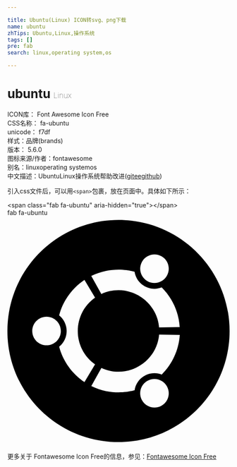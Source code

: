 ```yaml
---

title: Ubuntu(Linux) ICON转svg、png下载
name: ubuntu
zhTips: Ubuntu,Linux,操作系统
tags: []
pre: fab
search: linux,operating system,os

---
```


# ubuntu  <small style="font-size: 60%;font-weight: 100">Linux</small>


<div class="detail-page">
<p>
<span>
ICON库：
<span class="badge-secondary badge">Font Awesome Icon Free</span> 
</span>
<br/>
<span>
CSS名称：
<span class="badge-secondary badge">fa-ubuntu</span> 
</span>
<br/>
<span>
unicode：
<span class="badge-secondary badge">f7df</span> 
<copy-btn content='f7df' btn-title=""></copy-btn>
<copy-btn :content='String.fromCodePoint(parseInt("f7df", 16))' btn-title="复制U"></copy-btn>
</span><br/><span>样式：<span class="badge-light badge">品牌(brands)</span></span>
<br/>
<span>
版本：
<span class="badge-secondary badge">5.6.0</span> 
</span>
<br/>
<span>图标来源/作者：<span class="badge-light badge">fontawesome</span></span> 
<br/>
<span>别名：<span class="badge-light badge">linux</span><span class="badge-light badge">operating system</span><span class="badge-light badge">os</span></span><br/><span class="zh-detail">中文描述：<span class="badge-primary badge">Ubuntu</span><span class="badge-primary badge">Linux</span><span class="badge-primary badge">操作系统</span><span class="help-link"><span>帮助改进</span>(<a href="https://gitee.com/liuwave/icon-helper/edit/master/json/fontawesome/brands/ubuntu.json" target="_blank" rel="noopener noreferrer">gitee</a><a href="https://github.com/liuwave/icon-helper/edit/master/json/fontawesome/brands/ubuntu.json" target="_blank" rel="noopener noreferrer">github</a></span>)</span><br/>
</p>
</div>
<div class="alert alert-dark">
  <i class="fab fa-ubuntu fa-xs"></i>
  <i class="fab fa-ubuntu fa-sm"></i>
  <i class="fab fa-ubuntu fa-lg"></i>
  <i class="fab fa-ubuntu fa-2x"></i>
  <i class="fab fa-ubuntu fa-3x"></i>
  <i class="fab fa-ubuntu fa-5x"></i>
  <i class="fab fa-ubuntu fa-7x"></i>
</div>
<div>
  <p>引入css文件后，可以用<code>&lt;span&gt;</code>包裹，放在页面中。具体如下所示：    
  </p>
  <div class="alert alert-primary" style="font-size: 14px">
    &lt;span class="fab fa-ubuntu" aria-hidden="true"&gt;&lt;/span&gt;
    <copy-btn content='<span class="fab fa-ubuntu" aria-hidden="true"></span>'></copy-btn>
  </div>
  <div class="alert alert-secondary">
    <i class="fab fa-ubuntu"
    style="font-size: 24px"
    aria-hidden="true"></i> fab fa-ubuntu
    <copy-btn content="fab fa-ubuntu" btn-title="复制图标名称"></copy-btn>
  </div>
</div>
<div id="svg" class="svg-wrap">
<svg xmlns="http://www.w3.org/2000/svg" viewBox="0 0 496 512"><path d="M248 8C111 8 0 119 0 256s111 248 248 248 248-111 248-248S385 8 248 8zm52.7 93c8.8-15.2 28.3-20.5 43.5-11.7 15.3 8.8 20.5 28.3 11.7 43.6-8.8 15.2-28.3 20.5-43.5 11.7-15.3-8.9-20.5-28.4-11.7-43.6zM87.4 287.9c-17.6 0-31.9-14.3-31.9-31.9 0-17.6 14.3-31.9 31.9-31.9 17.6 0 31.9 14.3 31.9 31.9 0 17.6-14.3 31.9-31.9 31.9zm28.1 3.1c22.3-17.9 22.4-51.9 0-69.9 8.6-32.8 29.1-60.7 56.5-79.1l23.7 39.6c-51.5 36.3-51.5 112.5 0 148.8L172 370c-27.4-18.3-47.8-46.3-56.5-79zm228.7 131.7c-15.3 8.8-34.7 3.6-43.5-11.7-8.8-15.3-3.6-34.8 11.7-43.6 15.2-8.8 34.7-3.6 43.5 11.7 8.8 15.3 3.6 34.8-11.7 43.6zm.3-69.5c-26.7-10.3-56.1 6.6-60.5 35-5.2 1.4-48.9 14.3-96.7-9.4l22.5-40.3c57 26.5 123.4-11.7 128.9-74.4l46.1.7c-2.3 34.5-17.3 65.5-40.3 88.4zm-5.9-105.3c-5.4-62-71.3-101.2-128.9-74.4l-22.5-40.3c47.9-23.7 91.5-10.8 96.7-9.4 4.4 28.3 33.8 45.3 60.5 35 23.1 22.9 38 53.9 40.2 88.5l-46 .6z"/></svg>
</div>
<detail full-name='fa-ubuntu'></detail>
    
<div><p>更多关于  Fontawesome Icon Free的信息，参见：<a target="_blank" href="https://iconhelper.cn/fontawesome.html">Fontawesome Icon Free</a>
</p></div>
